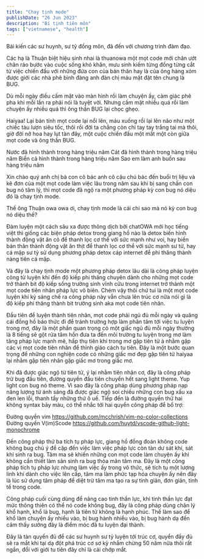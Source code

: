 ```yaml
---
title: "Chay tịnh mode"
publishDate: "26 Jun 2023"
description: "Bí tịnh tiên môn"
tags: ["vietnamese", "health"]
---
```


Bái kiến các sư huynh, sư tỷ đồng môn, đã đến với chương trình đàm đạo.

Các hạ là Thuận biệt hiệu sinh nhai là thuanowa một mọt code mới chân ướt chân ráo bước vào cuộc sống khó khăn, mưu sinh kiếm từng đồng từng cắt từ việc chiến đấu với những đứa con của bản thân hay là của ông hàng xóm được giới các nhà phê bình đàng anh đàn chị máu mặt đặt tên chung là BUG.

Dù mỗi ngày điều cấm mặt vào màn hình rồi làm chuyện ấy, cảm giác phê pha khi mỗi lần ra phải nói là tuyệt vời. Nhưng cấm mặt nhiều quá rồi làm chuyện ấy nhiều quá thì ông thần BUG lại chọc ghẹo.

Haiyaa! Lại bản tính mọt code lại nổi lên, máu xuống rồi lại lên não như một chiếc tàu lượn siêu tốc, thôi rồi đời ta chẳng còn chi tay tay trắng tai mà thôi, giờ đời nở hoa hay lụt tàn đây, một cuộc chiến đấu một mất một còn giữa mọt code và ông thần BUG.

Nước đã hình thành trong hàng triệu năm
Cát đã hình thành trong hàng triệu năm
Biển cả hình thành trong hàng triệu năm
Sao em làm anh buồn sau hàng triệu năm

Xin chào quý anh chị bà con cô bác anh cô cậu chú bác đến buổi trị liệu và kê đơn của một mọt code làm việc lâu trong năm sau khi bị sang chấn con bug nó tâm lý, thì mọt code đã ngộ ra một phương pháp kỳ con bug nó diệu đó là chay tịnh mode.

Thế ông Thuận owa owa ơi, chay tịnh mode là cái chi sao mà nó kỳ con bug nó diệu thế?

Đàm luyện một cách sâu xa được thông dịch bởi chatOWA mới học tiếng việt thì giống các biện pháp detox trong giang hồ nào là detox biến hình thành động vật ăn cỏ để thanh lọc cơ thể với sức mạnh như voi, hay biến bản thân thành động vật ăn thịt để thanh lọc cơ thể với sức mạnh sư tử, hay cá mập sư tỷ sử dụng phương pháp detox cáp internet để phi thăng thành nàng tiên cá mập.

Và đây là chay tịnh mode một phương pháp detox lâu dài là công pháp luyện công từ luyện khí đến độ kiếp phi thăng chuyên dành cho những mọt code trở thành bit độ kiếp sống trường sinh vĩnh cữu trong internet trở thành một mọt code tiên nhân pháp lực vô biên. Chém vậy thôi chứ tui là một mọt code luyện khí kỳ sáng chế ra công pháp này vẫn chưa lên trúc cơ nữa nói gì là độ kiếp phi thăng thành bit trường sinh aka mọt code tiên nhân.

Đầu tiên để luyện thành tiên nhân, mọt code phải ngủ đủ mỗi ngày và quăng cái đồng hồ báo thức đi để tránh trường hợp làm phân tâm tới việc tu luyện trong mơ, đây là một phần quan trọng có một giấc ngủ đủ mỗi ngày thường là 8 tiếng sẽ gột rửa tâm hồn đưa ta đến môi trường tu luyện trong mơ làm tăng pháp lực mạnh mẽ, hấp thụ tiên khí trong mơ gặp tiên tử à nhằm gặp các vị mọt code tiên nhân để thỉnh giáo cách tu tiên. Đây là một bước quan trọng để những con nghiện code có những giấc mơ đẹp gặp tiên tử haiyaa lại nhằm gặp tiên nhân gặp giấc mơ trong giấc mơ.

Khi đã được giác ngộ từ tiên tử, ý lại nhằm tiên nhân cơ, đây là công pháp trừ bug đầu tiên, đường quyền đầu tiên chuyển hết sang light theme. Yup light con bug nó theme. Vì sao đây là công pháp dùng phương pháp nạp năng lượng từ ánh sáng đã được giác ngộ soi chiếu những con bug xấu xa đen len lỗi, thanh tẩy những thứ ô uế. Tiếp đến là đường quyền thứ hai không syntax bảy màu, có thể nhắc tới hai quyển công pháp để bổ trợ:

Đường quyền vim https://github.com/mcchrish/vim-no-color-collections
Đường quyền V(im)Scode https://github.com/huytd/vscode-github-light-monochrome

Đến công pháp thứ ba tích tụ pháp lực, giang hồ đồng đoán không code không bug chủ ý đề cặp đến việc làm việc pháp lực còn tàn dư sát khí, sát khí sinh ra bug. Tâm ma sẽ khiến những con mọt code làm chuyện ấy khi không cần thiết làm sản sinh ra bug thỏa mãn tâm ma. Đây là một công pháp tích tụ pháp lực nhưng làm việc ấy trong vô thức, sẽ tích tụ một lượng linh khí dành cho việc lên cấp, tâm ma làm phức tạp hóa chuyện ấy nên đây là lúc sử dụng tâm pháp để diệt trừ tâm ma tạo ra sự tinh giản, đơn giản, tinh tế trong code.

Công pháp cuối cùng dùng để nâng cao tinh thần lực, khi tinh thần lực đạt mức thông thiên có thể nó code không bug, đây là công pháp dùng chân lý khổ hạnh, khổ là bug, hạnh là tiên tử không là hạnh phúc. Thế làm sao để khổ làm chuyện ấy nhiều vào, bị bug hành nhiều vào, bị bug hành dạ đến cảm thấy sướng đây là điểm móc đã tu luyện đại thành.

Đây là tàn quyển đủ để các sư huynh sư tỷ luyện tới trúc cơ, quyển đầy đủ sẽ ra mắt khi tại dạ đột phá trúc cơ sơ kỳ nhắm chừng 50 năm nữa thôi rất ngắn, đổi với giới tu tiên đây chỉ là cái chớp mắt.
